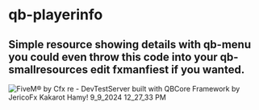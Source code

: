 # qb-playerinfo

## Simple resource showing details with qb-menu you could even throw this code into your qb-smallresources edit fxmanfiest if you wanted. 

![FiveM® by Cfx re - DevTestServer built with QBCore Framework by JericoFx   Kakarot   Hamy! 9_9_2024 12_27_33 PM](https://github.com/user-attachments/assets/562ed48d-2933-45f1-82ba-8d0249a7ab43)
